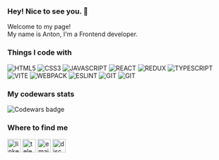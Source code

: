 ### Hey! Nice to see you. 👋

<p>Welcome to my page! </br> My name is Anton, I'm a Frontend developer. </p>
<h3>Things I code with</h3>
<p>
  
![HTML5](https://img.shields.io/badge/HTML5-E34F26?logo=html5&logoColor=white&style=for-the-badge)
![CSS3](https://img.shields.io/badge/CSS3-1572B6?logo=css3&logoColor=white&style=for-the-badge)
![JAVASCRIPT](https://img.shields.io/badge/JavaScript-F7DF1E?logo=javascript&logoColor=black&style=for-the-badge)
![REACT](https://img.shields.io/badge/React-61DAFB?logo=react&logoColor=black&style=for-the-badge)
![REDUX](https://img.shields.io/badge/Redux-764ABC?logo=redux&logoColor=white&style=for-the-badge)
![TYPESCRIPT](https://img.shields.io/badge/TypeScript-3178C6?logo=typescript&logoColor=white&style=for-the-badge)
![VITE](https://img.shields.io/badge/Vite-646CFF?logo=vite&logoColor=white&style=for-the-badge)
![WEBPACK](https://img.shields.io/badge/Webpack-8DD6F9?logo=webpack&logoColor=black&style=for-the-badge)
![ESLINT](https://img.shields.io/badge/ESLint-4B32C3?logo=eslint&logoColor=white&style=for-the-badge)
![GIT](https://img.shields.io/badge/Git-F05032?logo=git&logoColor=white&style=for-the-badge)
![GIT](https://img.shields.io/badge/Figma-F24E1E?logo=figma&logoColor=white&style=for-the-badge)


<h3>My codewars stats</h3>

![Codewars badge](https://www.codewars.com/users/antasth/badges/large)

<h3>Where to find me</h3>
<div align="left">
  <a href="https://www.linkedin.com/in/antasth" target="_blank"><img src="https://img.shields.io/static/v1?message=LinkedIn&logo=linkedin&label=&color=0077B5&logoColor=white&labelColor=&style=for-the-badge" height="30" alt="linkedin logo"  /></a>
  <a href="https://t.me/antasth" target="_blank"><img src="https://img.shields.io/static/v1?message=Telegram&logo=telegram&label=&color=2CA5E0&logoColor=white&labelColor=&style=for-the-badge" height="30" alt="telegram logo"  /></a>
<a href="mailto:antasth@mail.ru"><img src="https://img.shields.io/static/v1?message=Email&logo=maildotru&label=&color=D14836&logoColor=white&labelColor=&style=for-the-badge" height="30" alt="email logo"  /></a>
  <a href="https://discord.com/users/1081296167821914225" target="_blank"><img src="https://img.shields.io/static/v1?message=Discord&logo=discord&label=&color=7289DA&logoColor=white&labelColor=&style=for-the-badge" height="30" alt="discord logo"  /></a>
</div>

<!--
**antasth/antasth** is a ✨ _special_ ✨ repository because its `README.md` (this file) appears on your GitHub profile.

Here are some ideas to get you started:

- 🔭 I’m currently working on ...
- 🌱 I’m currently learning ...
- 👯 I’m looking to collaborate on ...
- 🤔 I’m looking for help with ...
- 💬 Ask me about ...
- 📫 How to reach me: ...
- 😄 Pronouns: ...
- ⚡ Fun fact: ...
-->
